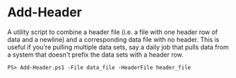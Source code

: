Add-Header
==========

A utility script to combine a header file (i.e. a file with one header row of data and a newline)
and a corresponding data file with no header. This is useful if you're pulling multiple data sets,
say a daily job that pulls data from a system that doesn't prefix the data sets with a header row.

```
PS> Add-Header.ps1 -File data_file -HeaderFile header_file
```
